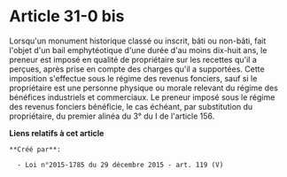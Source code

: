 # Article 31-0 bis

Lorsqu'un monument historique classé ou inscrit, bâti ou non-bâti, fait l'objet d'un bail emphytéotique d'une durée d'au
moins dix-huit ans, le preneur est imposé en qualité de propriétaire sur les recettes qu'il a perçues, après prise en compte
des charges qu'il a supportées. Cette imposition s'effectue sous le régime des revenus fonciers, sauf si le propriétaire est
une personne physique ou morale relevant du régime des bénéfices industriels et commerciaux. Le preneur imposé sous le régime
des revenus fonciers bénéficie, le cas échéant, par substitution du propriétaire, du premier alinéa du 3° du I de l'article
156.

**Liens relatifs à cet article**

	**Créé par**:

	  - Loi n°2015-1785 du 29 décembre 2015 - art. 119 (V)
